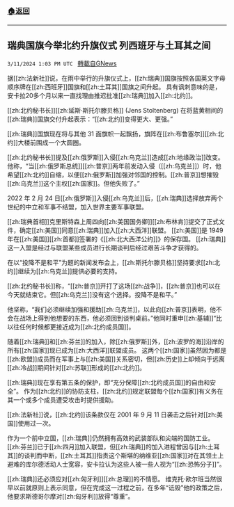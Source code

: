 ###  [:house:返回](README.md)
---


## 瑞典国旗今举北约升旗仪式 列西班牙与土耳其之间
`3/11/2024 1:03 PM UTC ` [轉載自GNews](https://gnews.org/articles/2384492)

据[[zh:法新社]]说，在雨中举行的升旗仪式上，[[zh:瑞典]]国旗按照各国英文字母顺序牌在[[zh:西班牙]]国旗和[[zh:土耳其]]国旗之间升起。 具有讽刺意味的是，安卡拉20多个月以来一直找理由推迟批准[[zh:瑞典]]加入[[zh:北约]]。

[[zh:北约秘书长]][[zh:延斯·斯托尔滕贝格]] (Jens Stoltenberg) 在将蓝黄相间的[[zh:瑞典]]国旗交付升起表示：“[[zh:北约]]变得更大、更强。”

[[zh:瑞典]]国旗现在将与其他 31 面旗帜一起飘扬，旗阵在[[zh:布鲁塞尔]][[zh:北约]]大楼前围成一个大圆圈。

[[zh:北约秘书长]]提及[[zh:俄罗斯]]入侵[[zh:乌克兰]]造成[[zh:地缘政治]]改变。他称，“当[[zh:俄罗斯总统]][[zh:普京]]两年前发动入侵（[[zh:乌克兰]]）时，他希望[[zh:北约]]自缩，以便[[zh:俄罗斯]]加强对邻国的控制。[[zh:普京]]想摧毁[[zh:乌克兰]]这个主权[[zh:国家]]。但他失败了。”

2022 年 2 月 24 日[[zh:俄罗斯]]入侵[[zh:乌克兰]]后，[[zh:瑞典]]选择放弃两个世纪的中立和军事不结盟，加入世界主要军事联盟。

[[zh:瑞典首相]]克里斯特森上周四向[[zh:美国国务卿]][[zh:布林肯]]提交了正式文件，确定[[zh:美国]]同意[[zh:瑞典]]加入[[zh:大西洋]]联盟。 [[zh:美国]]是 1949 年在[[zh:美国]][[zh:首都]]签署的《[[zh:北大西洋公约]]》的保存国。 [[zh:瑞典]]这一入盟是经过与联盟某些成员进行长期谈判后经过艰苦斗争才获得的。

在以“投降不是和平”为题的新闻发布会上，[[zh:斯托尔滕贝格]]坚持要求[[zh:北约]]继续为[[zh:乌克兰]]提供必要的支持。

[[zh:北约秘书长]]称，“[[zh:普京]]开打了这场[[zh:战争]]，[[zh:普京]]也可以在今天就结束它。但[[zh:乌克兰]]没有这个选择。投降不是和平。”

他坚称，“我们必须继续加强和援助[[zh:乌克兰]]，以此向[[zh:普京]]表明，他不会在战场上得到他想要的东西，他必须回到谈判桌前。”他同时重申[[zh:基辅]]“比以往任何时候都更接近成为[[zh:北约成员国]]。

随着[[zh:瑞典]]和[[zh:芬兰]]的加入，除[[zh:俄罗斯]]外，[[zh:波罗的海]]沿岸的所有[[zh:国家]]现已成为[[zh:大西洋]]联盟成员。 这两个[[zh:国家]]虽然因为都是[[zh:欧盟]]成员而在军事上与[[zh:美国]]关系密切，但[[zh:历史]]上却倾向于远离[[zh:冷战]]期间针对[[zh:苏联]]形成的[[zh:北约]]。

[[zh:瑞典]]现在享有第五条的保护，即“充分保障[[zh:北约成员国]]的自由和安全”。 作为[[zh:北约]]的协防支柱，[[zh:北约]]规定联盟每个[[zh:国家]]有义务在其一个或多个成员遭受攻击时提供援助。

[[zh:法新社]]说，[[zh:北约]]该条款仅在 2001 年 9 月 11 日袭击之后针对[[zh:美国]]使用过一次。

作为一个前中立国，[[zh:瑞典]]仍然拥有高效的武装部队和尖端的国防工业。 [[zh:芬兰]]已于[[zh:四月]]加入联盟，但[[zh:瑞典]]的加入进程曾因与[[zh:土耳其]]的谈判而中断，[[zh:土耳其]]指责这个斯堪的纳维亚[[zh:国家]]对在其领土上避难的库尔德活动人士宽容，安卡拉认为这些人被一些人视为“[[zh:恐怖分子]]”。

[[zh:瑞典]]还必须应对[[zh:匈牙利]][[zh:总理]]的不情愿。 维克托·欧尔班当然很早以前就原则上表示同意，但在完成这一过程之前，在多年“诋毁”他的政策之后，他要求斯德哥尔摩对[[zh:匈牙利]]放得“尊重”。
